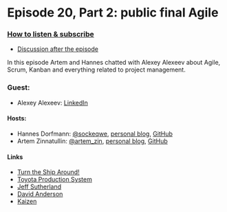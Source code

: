 # Episode 20, Part 2: public final Agile

### [How to listen & subscribe](https://github.com/artem-zinnatullin/TheContext-Podcast)

* [Discussion after the episode](https://github.com/artem-zinnatullin/TheContext-Podcast/issues/97)

In this episode Artem and Hannes chatted with Alexey Alexeev about Agile, Scrum, Kanban and everything related to project management.

### Guest:

* Alexey Alexeev: [LinkedIn](https://www.linkedin.com/in/alexeev-alexey-6a83a88/)

#### Hosts:

* Hannes Dorfmann: [@sockeqwe](https://twitter.com/sockeqwe), [personal blog](http://hannesdorfmann.com), [GitHub](https://github.com/sockeqwe)
* Artem Zinnatullin: [@artem_zin](https://twitter.com/artem_zin), [personal blog](https://artemzin.com), [GitHub](https://github.com/artem-zinnatullin)

#### Links

* [Turn the Ship Around!](https://www.amazon.com/Turn-Ship-Around-Turning-Followers-ebook/dp/B00AFPVP0Y)
* [Toyota Production System](https://en.wikipedia.org/wiki/Toyota_Production_System)
* [Jeff Sutherland](https://en.wikipedia.org/wiki/Jeff_Sutherland)
* [David Anderson](https://edu.leankanban.com/users/david-anderson)
* [Kaizen](https://en.wikipedia.org/wiki/Kaizen)

